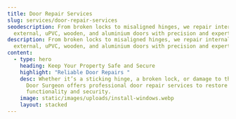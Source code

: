 ```yaml
---
title: Door Repair Services
slug: services/door-repair-services
seodescription: From broken locks to misaligned hinges, we repair internal,
  external, uPVC, wooden, and aluminium doors with precision and expertise.
description: From broken locks to misaligned hinges, we repair internal,
  external, uPVC, wooden, and aluminium doors with precision and expertise.
content:
  - type: hero
    heading: Keep Your Property Safe and Secure
    highlight: "Reliable Door Repairs "
    desc: Whether it’s a sticking hinge, a broken lock, or damage to the frame, The
      Door Surgeon offers professional door repair services to restore
      functionality and security.
    image: static/images/uploads/install-windows.webp
    layout: stacked
---
```

